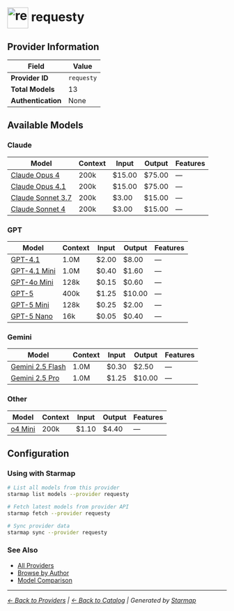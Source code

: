 # <img src="https://raw.githubusercontent.com/agentstation/starmap/master/internal/embedded/catalog/providers/requesty/logo.svg" alt="requesty logo" width="48" height="48" style="vertical-align: middle;"> requesty
  
## Provider Information
  
| Field | Value |
|---------|---------|
| **Provider ID** | `requesty` |
| **Total Models** | 13 |
| **Authentication** | None |

  
## Available Models
  
### Claude
  
| Model | Context | Input | Output | Features |
|---------|---------|---------|---------|---------|
| [Claude Opus 4](./models/anthropic-claude-opus-4.md) | 200k | $15.00 | $75.00 | — |
| [Claude Opus 4.1](./models/anthropic-claude-opus-4-1-20250805.md) | 200k | $15.00 | $75.00 | — |
| [Claude Sonnet 3.7](./models/anthropic-claude-3-7-sonnet.md) | 200k | $3.00 | $15.00 | — |
| [Claude Sonnet 4](./models/anthropic-claude-4-sonnet-20250522.md) | 200k | $3.00 | $15.00 | — |

  
### GPT
  
| Model | Context | Input | Output | Features |
|---------|---------|---------|---------|---------|
| [GPT-4.1](./models/openai-gpt-4.1.md) | 1.0M | $2.00 | $8.00 | — |
| [GPT-4.1 Mini](./models/openai-gpt-4.1-mini.md) | 1.0M | $0.40 | $1.60 | — |
| [GPT-4o Mini](./models/openai-gpt-4o-mini.md) | 128k | $0.15 | $0.60 | — |
| [GPT-5](./models/openai-gpt-5.md) | 400k | $1.25 | $10.00 | — |
| [GPT-5 Mini](./models/openai-gpt-5-mini.md) | 128k | $0.25 | $2.00 | — |
| [GPT-5 Nano](./models/openai-gpt-5-nano.md) | 16k | $0.05 | $0.40 | — |

  
### Gemini
  
| Model | Context | Input | Output | Features |
|---------|---------|---------|---------|---------|
| [Gemini 2.5 Flash](./models/google-gemini-2.5-flash.md) | 1.0M | $0.30 | $2.50 | — |
| [Gemini 2.5 Pro](./models/google-gemini-2.5-pro.md) | 1.0M | $1.25 | $10.00 | — |

  
### Other
  
| Model | Context | Input | Output | Features |
|---------|---------|---------|---------|---------|
| [o4 Mini](./models/openai-o4-mini.md) | 200k | $1.10 | $4.40 | — |

  
## Configuration
  
### Using with Starmap
  
```bash
# List all models from this provider
starmap list models --provider requesty

# Fetch latest models from provider API
starmap fetch --provider requesty

# Sync provider data
starmap sync --provider requesty
```
  
### See Also

- [All Providers](../)
- [Browse by Author](../../authors/)
- [Model Comparison](../../models/)


  
---
_[← Back to Providers](../) | [← Back to Catalog](../../) | Generated by [Starmap](https://github.com/agentstation/starmap)_
